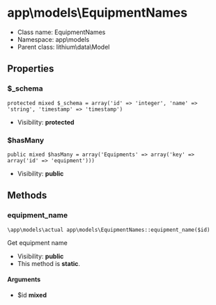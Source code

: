 app\models\EquipmentNames
===============






* Class name: EquipmentNames
* Namespace: app\models
* Parent class: lithium\data\Model





Properties
----------


### $_schema

    protected mixed $_schema = array('id' => 'integer', 'name' => 'string', 'timestamp' => 'timestamp')





* Visibility: **protected**


### $hasMany

    public mixed $hasMany = array('Equipments' => array('key' => array('id' => 'equipment')))





* Visibility: **public**


Methods
-------


### equipment_name

    \app\models\actual app\models\EquipmentNames::equipment_name($id)

Get equipment name



* Visibility: **public**
* This method is **static**.


#### Arguments
* $id **mixed**



